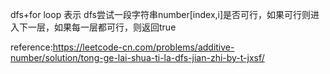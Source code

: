 
dfs+for loop 表示 dfs尝试一段字符串number[index,i]是否可行，如果可行则进入下一层，如果每一层都可行，则返回true


reference:https://leetcode-cn.com/problems/additive-number/solution/tong-ge-lai-shua-ti-la-dfs-jian-zhi-by-t-jxsf/
